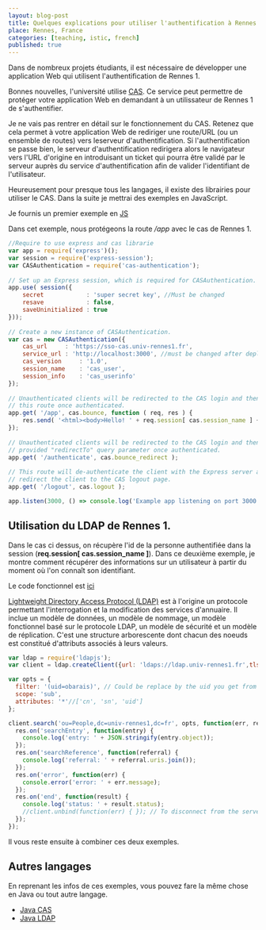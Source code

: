```yaml
---
layout: blog-post
title: Quelques explications pour utiliser l'authentification à Rennes 1 pour protéger vos applications Web
place: Rennes, France
categories: [teaching, istic, french]
published: true
---
```

Dans de nombreux projets étudiants, il est nécessaire de développer une application Web qui utilisent l'authentification de Rennes 1. 

Bonnes nouvelles, l'université utilise [CAS](https://fr.wikipedia.org/wiki/Central_Authentication_Service). Ce service peut permettre de protéger votre application Web en demandant à un utilissateur de Rennes 1 de s'authentifier. 

Je ne vais pas rentrer en détail sur le fonctionnement du CAS. Retenez que cela permet à votre application Web de rediriger une route/URL (ou un ensemble de routes) vers leserveur d'authentification. Si l'authentification se passe bien, le serveur d'authentification redirigera alors le navigateur vers l'URL d'origine en introduisant un ticket qui pourra être validé par le serveur auprès du service d'authentification afin de valider l'identifiant de l'utilisateur. 

Heureusement pour presque tous les langages, il existe des librairies pour utiliser le CAS. Dans la suite je mettrai des exemples en JavaScript. 

<!--more-->

Je fournis un premier exemple en [JS](https://github.com/barais/demoCasUR1)

Dans cet exemple, nous protégeons la route */app* avec le cas de Rennes 1. 


```js
//Require to use express and cas librarie
var app = require('express')();
var session = require('express-session');
var CASAuthentication = require('cas-authentication');
 
// Set up an Express session, which is required for CASAuthentication. 
app.use( session({
    secret            : 'super secret key', //Must be changed
    resave            : false,
    saveUninitialized : true
}));
 
// Create a new instance of CASAuthentication. 
var cas = new CASAuthentication({
    cas_url     : 'https://sso-cas.univ-rennes1.fr',
    service_url : 'http://localhost:3000', //must be changed after deploying your application. Do not forget to use let's encrypt
    cas_version     : '1.0',
    session_name    : 'cas_user',
    session_info    : 'cas_userinfo'
});
 
// Unauthenticated clients will be redirected to the CAS login and then back to 
// this route once authenticated. 
app.get( '/app', cas.bounce, function ( req, res ) {
    res.send( '<html><body>Hello! ' + req.session[ cas.session_name ] + '</body></html>' );
}); 
  
// Unauthenticated clients will be redirected to the CAS login and then to the 
// provided "redirectTo" query parameter once authenticated. 
app.get( '/authenticate', cas.bounce_redirect );
 
// This route will de-authenticate the client with the Express server and then 
// redirect the client to the CAS logout page. 
app.get( '/logout', cas.logout );

app.listen(3000, () => console.log('Example app listening on port 3000!'))

```


## Utilisation du LDAP de Rennes 1. 

Dans le cas ci dessus, on récupère l'id de la personne authentifiée dans la session (**req.session[ cas.session_name ]**). Dans ce deuxième exemple, je montre comment récupérer des informations sur un utilisateur à partir du moment où l'on connaît son identifiant. 

Le code fonctionnel est [ici](https://github.com/barais/LDAPUR1Node)

[Lightweight Directory Access Protocol (LDAP)](https://fr.wikipedia.org/wiki/Lightweight_Directory_Access_Protocol) est à l'origine un protocole permettant l'interrogation et la modification des services d'annuaire. Il inclue un modèle de données, un modèle de nommage, un modèle fonctionnel basé sur le protocole LDAP, un modèle de sécurité et un modèle de réplication. C'est une structure arborescente dont chacun des noeuds est constitué d'attributs associés à leurs valeurs. 


```js
var ldap = require('ldapjs');
var client = ldap.createClient({url: 'ldaps://ldap.univ-rennes1.fr',tlsOptions: {}});

var opts = {
  filter: '(uid=obarais)', // Could be replace by the uid you get from req.session[ cas.session_name ]
  scope: 'sub',
  attributes: '*'//['cn', 'sn', 'uid']
};

client.search('ou=People,dc=univ-rennes1,dc=fr', opts, function(err, res) {
  res.on('searchEntry', function(entry) {
    console.log('entry: ' + JSON.stringify(entry.object));
  });
  res.on('searchReference', function(referral) {
    console.log('referral: ' + referral.uris.join());
  });
  res.on('error', function(err) {
    console.error('error: ' + err.message);
  });
  res.on('end', function(result) {
    console.log('status: ' + result.status);
    //client.unbind(function(err) {	}); // To disconnect from the server
  });
});
```

Il vous reste ensuite à combiner ces deux exemples. 

## Autres langages

En reprenant les infos de ces exemples, vous pouvez fare la même chose en Java ou tout autre langage. 

- [Java CAS](https://github.com/apereo/java-cas-client)
- [Java LDAP](http://directory.apache.org/api/java-api.html)
